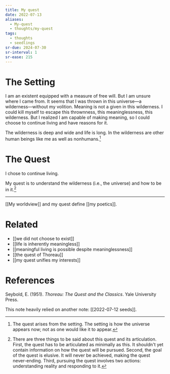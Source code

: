 ```yaml
---
title: My quest
date: 2022-07-13
aliases:
  - My-quest
  - thoughts/my-quest
tags:
  - thoughts
  - seedlings
sr-due: 2024-07-30
sr-interval: 1
sr-ease: 215
---
```

# The Setting

I am an existent equipped with a measure of free will. But I am unsure where I came from. It seems that I was thrown in this universe—a wilderness—without my volition. Meaning is not a given in this wilderness. I could kill myself to escape this thrownness, this meaninglessness, this wilderness. But I realized I am capable of making meaning, so I could choose to continue living and have reasons for it.

The wilderness is deep and wide and life is long. In the wilderness are other human beings like me as well as nonhumans.[^1]

# The Quest

I chose to continue living.

My quest is to understand the wilderness (i.e., the universe) and how to be in it.[^2]

***

[[My worldview]] and my quest define [[my poetics]].

# Related

- [[we did not choose to exist]]
- [[life is inherently meaningless]]
- [[meaningful living is possible despite meaninglessness]]
- [[the quest of Thoreau]]
- [[my quest unifies my interests]]

# References

Seybold, E. (1951). _Thoreau: The Quest and the Classics_. Yale University Press.

This note heavily relied on another note: [[2022-07-12 seeds]].

[^1]: The quest arises from the setting. The setting is how the universe appears now; not as one would like it to appear.
[^2]: There are three things to be said about this quest and its articulation. First, the quest has to be articulated as minimally as this. It shouldn't yet contain information on how the quest will be pursued. Second, the goal of the quest is elusive. It will never be achieved, making the quest never-ending. Third, pursuing the quest involves two actions: understanding reality and responding to it.